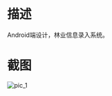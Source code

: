 # 描述
Android端设计，林业信息录入系统。

# 截图
![pic_1][1]


  [1]: http://tc.jiyehoo.com:81/images/2021/02/04/1148448802.jpg
